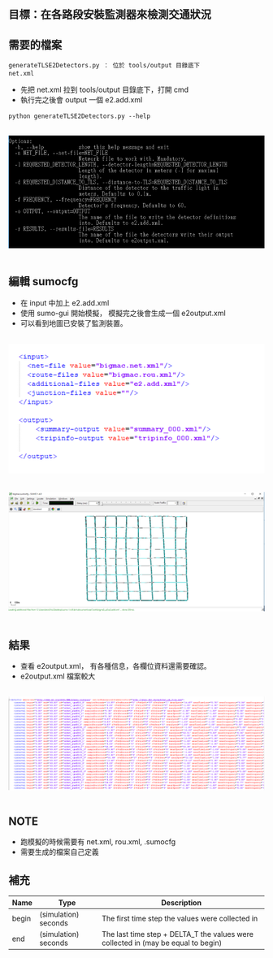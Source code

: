 目標：在各路段安裝監測器來檢測交通狀況
---
需要的檔案
---
```
generateTLSE2Detectors.py ： 位於 tools/output 目錄底下
net.xml
```

* 先把 net.xml 拉到 tools/output 目錄底下，打開 cmd
* 執行完之後會 output 一個 e2.add.xml
```
python generateTLSE2Detectors.py --help
```
</br>
<div align=center> <img src="https://github.com/AvisChiu/SUMO/blob/master/Lanearea%20Detectors(E2)/figure/figure2.PNG" width="600"/></div>
</br> 

編輯 sumocfg
---
* 在 input 中加上 e2.add.xml
* 使用 sumo-gui 開始模擬， 模擬完之後會生成一個 e2output.xml
* 可以看到地圖已安裝了監測裝置。
</br>
<div align=center> <img src="https://github.com/AvisChiu/SUMO/blob/master/Lanearea%20Detectors(E2)/figure/figure1.PNG" width="600"/></div>
</br> 
</br>
<div align=center> <img src="https://github.com/AvisChiu/SUMO/blob/master/Lanearea%20Detectors(E2)/figure/figure4.PNG" width="600"/></div>
</br> 

結果
---
* 查看 e2output.xml， 有各種信息，各欄位資料還需要確認。
*  e2output.xml 檔案較大
</br>
<div align=center> <img src="https://github.com/AvisChiu/SUMO/blob/master/Lanearea%20Detectors(E2)/figure/figure3.PNG" width="600"/></div>
</br> 

NOTE
---
* 跑模擬的時候需要有 net.xml, rou.xml, .sumocfg
* 需要生成的檔案自己定義

補充
---
| Name | Type | Description |
| --- | --- | --- |
| begin	 | (simulation) seconds	 | The first time step the values were collected in |
|  end	 | (simulation) seconds	 | The last time step + DELTA_T the values were collected in (may be equal to begin) |


